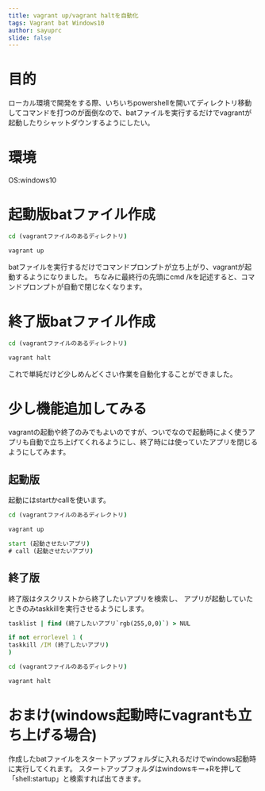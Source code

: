 ```yaml
---
title: vagrant up/vagrant haltを自動化
tags: Vagrant bat Windows10
author: sayuprc
slide: false
---
```

# 目的
ローカル環境で開発をする際、いちいちpowershellを開いてディレクトリ移動してコマンドを打つのが面倒なので、batファイルを実行するだけでvagrantが起動したりシャットダウンするようにしたい。

# 環境
OS:windows10

# 起動版batファイル作成

```start.bat
cd (vagrantファイルのあるディレクトリ)

vagrant up
```

batファイルを実行するだけでコマンドプロンプトが立ち上がり、vagrantが起動するようになりました。
ちなみに最終行の先頭にcmd /kを記述すると、コマンドプロンプトが自動で閉じなくなります。

# 終了版batファイル作成

```close.bat
cd (vagrantファイルのあるディレクトリ)

vagrant halt
```

これで単純だけど少しめんどくさい作業を自動化することができました。

# 少し機能追加してみる
vagrantの起動や終了のみでもよいのですが、ついでなので起動時によく使うアプリも自動で立ち上げてくれるようにし、終了時には使っていたアプリを閉じるようにしてみます。

## 起動版
起動にはstartかcallを使います。

```start.bat
cd (vagrantファイルのあるディレクトリ)

vagrant up

start (起動させたいアプリ)
# call (起動させたいアプリ)
```

## 終了版
終了版はタスクリストから終了したいアプリを検索し、
アプリが起動していたときのみtaskkillを実行させるようにします。

```close.bat
tasklist | find (終了したいアプリ`rgb(255,0,0)`) > NUL

if not errorlevel 1 (
taskkill /IM (終了したいアプリ)
)

cd (vagrantファイルのあるディレクトリ)

vagrant halt
```

# おまけ(windows起動時にvagrantも立ち上げる場合)
作成したbatファイルをスタートアップフォルダに入れるだけでwindows起動時に実行してくれます。
スタートアップフォルダはwindowsキー+Rを押して「shell:startup」と検索すれば出てきます。
